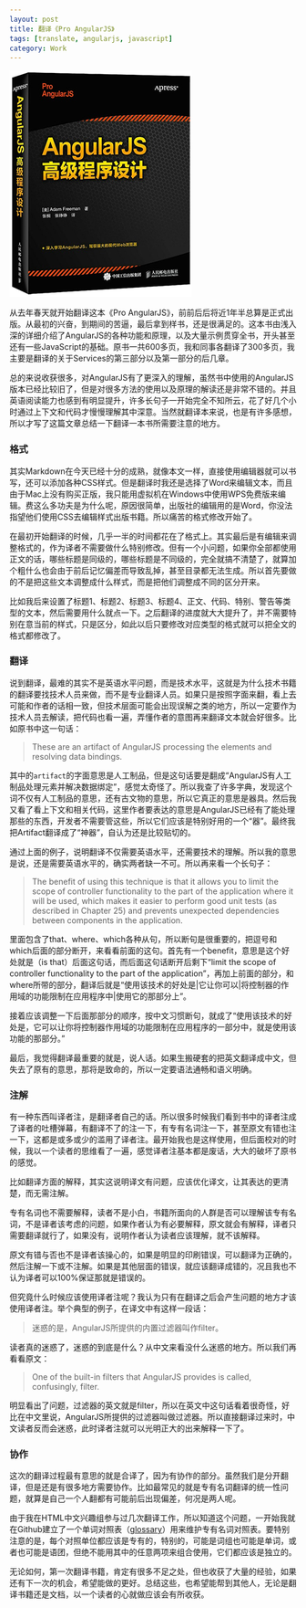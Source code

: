 ```yaml
---
layout: post
title: 翻译《Pro AngularJS》
tags: [translate, angularjs, javascript]
category: Work
---
```


![Pro AngularJS](/images/pro-angularjs.png)

从去年春天就开始翻译这本《Pro AngularJS》，前前后后将近1年半总算是正式出版。从最初的兴奋，到期间的苦逼，最后拿到样书，还是很满足的。这本书由浅入深的详细介绍了AngularJS的各种功能和原理，以及大量示例贯穿全书，开头甚至还有一些JavaScript的基础。原书一共600多页，我和同事各翻译了300多页，我主要是翻译的关于Services的第三部分以及第一部分的后几章。

总的来说收获很多，对AngularJS有了更深入的理解，虽然书中使用的AngularJS版本已经比较旧了，但是对很多方法的使用以及原理的解读还是非常不错的。并且英语阅读能力也感到有明显提升，许多长句子一开始完全不知所云，花了好几个小时通过上下文和代码才慢慢理解其中深意。当然就翻译本来说，也是有许多感想，所以才写了这篇文章总结一下翻译一本书所需要注意的地方。

<!-- more -->

### 格式

其实Markdown在今天已经十分的成熟，就像本文一样，直接使用编辑器就可以书写，还可以添加各种CSS样式。但是翻译时我还是选择了Word来编辑文本，而且由于Mac上没有购买正版，我只能用虚拟机在Windows中使用WPS免费版来编辑。费这么多功夫是为什么呢，原因很简单，出版社的编辑用的是Word，你没法指望他们使用CSS去编辑样式出版书籍。所以痛苦的格式修改开始了。

在最初开始翻译的时候，几乎一半的时间都花在了格式上。其实最后是有编辑来调整格式的，作为译者不需要做什么特别修改。但有一个小问题，如果你全部都使用正文的话，哪些标题是同级的，哪些标题是不同级的，完全就搞不清楚了，就算加个粗什么也会由于前后记忆偏差而导致乱掉，甚至目录都无法生成。所以首先要做的不是把这些文本调整成什么样式，而是把他们调整成不同的区分开来。

比如我后来设置了标题1、标题2、标题3、标题4、正文、代码、特别、警告等类型的文本，然后需要用什么就点一下。之后翻译的进度就大大提升了，并不需要特别在意当前的样式，只是区分，如此以后只要修改对应类型的格式就可以把全文的格式都修改了。

### 翻译

说到翻译，最难的其实不是英语水平问题，而是技术水平，这就是为什么技术书籍的翻译要找技术人员来做，而不是专业翻译人员。如果只是按照字面来翻，看上去可能和作者的话相一致，但技术层面可能会出现误解之类的地方，所以一定要作为技术人员去解读，把代码也看一遍，弄懂作者的意图再来翻译文本就会好很多。比如原书中这一句话：

> These are an artifact of
AngularJS processing the elements and resolving data bindings.

其中的`artifact`的字面意思是人工制品，但是这句话要是翻成“AngularJS有人工制品处理元素并解决数据绑定”，感觉太奇怪了。所以我查了许多字典，发现这个词不仅有人工制品的意思，还有古文物的意思，所以它真正的意思是器具。然后我又看了看上下文和相关代码，这里作者要表达的意思是AngularJS已经有了能处理那些的东西，开发者不需要管这些，所以它们应该是特别好用的一个“器”。最终我把Artifact翻译成了“神器”，自认为还是比较贴切的。

通过上面的例子，说明翻译不仅需要英语水平，还需要技术的理解。所以我的意思是说，还是需要英语水平的，确实两者缺一不可。所以再来看一个长句子：

> The benefit of using this technique is that it allows you to
limit the scope of controller functionality to the part of the application where it will be used, which makes it easier to
perform good unit tests (as described in Chapter 25) and prevents unexpected dependencies between components in
the application.

里面包含了that、where、which各种从句，所以断句是很重要的，把逗号和which后面的部分断开，来看看前面的这句。首先有一个benefit，意思是这个好处就是（is that）后面这句话，而后面这句话断开后剩下“limit the scope of controller functionality to the part of the application”，再加上前面的部分，和where所带的部分，翻译后就是“使用该技术的好处是|它让你可以|将控制器的作用域的功能限制在应用程序中|使用它的那部分上”。

接着应该调整一下后面那部分的顺序，按中文习惯断句，就成了“使用该技术的好处是，它可以让你将控制器作用域的功能限制在应用程序的一部分中，就是使用该功能的那部分。”

最后，我觉得翻译最重要的就是，说人话。如果生搬硬套的把英文翻译成中文，但失去了原有的意思，那将是致命的，所以一定要语法通畅和语义明确。

### 注解

有一种东西叫译者注，是翻译者自己的话。所以很多时候我们看到书中的译者注成了译者的吐槽弹幕，有翻译不了的注一下，有专有名词注一下，甚至原文有错也注一下，这都是或多或少的滥用了译者注。最开始我也是这样使用，但后面校对的时候，我以一个读者的思维看了一遍，感觉译者注基本都是废话，大大的破坏了原书的感觉。

比如翻译方面的解释，其实这说明译文有问题，应该优化译文，让其表达的更清楚，而无需注解。

专有名词也不需要解释，读者不是小白，书籍所面向的人群是否可以理解该专有名词，不是译者该考虑的问题，如果作者认为有必要解释，原文就会有解释，译者只需要翻译就行了，如果没有，说明作者认为读者应该理解，就不该解释。

原文有错与否也不是译者该操心的，如果是明显的印刷错误，可以翻译为正确的，然后注解一下或不注解。如果是其他层面的错误，就应该翻译成错的，况且我也不认为译者可以100%保证那就是错误的。

但究竟什么时候应该使用译者注呢？我认为只有在翻译之后会产生问题的地方才该使用译者注。举个典型的例子，在译文中有这样一段话：

> 迷惑的是，AngularJS所提供的内置过滤器叫作filter。

读者真的迷惑了，迷惑的到底是什么？从中文来看没什么迷惑的地方。所以我们再看看原文：

> One of the built-in filters that AngularJS provides is called, confusingly, filter.

明显看出了问题，过滤器的英文就是filter，所以在英文中这句话看着很奇怪，好比在中文里说，AngularJS所提供的过滤器叫做过滤器。所以直接翻译过来时，中文读者反而会迷惑，此时译者注就可以光明正大的出来解释一下了。

### 协作

这次的翻译过程最有意思的就是合译了，因为有协作的部分。虽然我们是分开翻译，但是还是有很多地方需要协作。比如最常见的就是专有名词翻译的统一性问题，就算是自己一个人翻都有可能前后出现偏差，何况是两人呢。

由于我在HTML中文兴趣组参与过几次翻译工作，所以知道这个问题，一开始我就在Github建立了一个单词对照表（[glossary](https://github.com/tychio/glossary/blob/master/JavaScript/AngularJS.md)）用来维护专有名词对照表。要特别注意的是，每个对照单位都应该是专有的，特别的，可能是词组也可能是单词，或者也可能是语团，但绝不能用其中的任意两项来组合使用，它们都应该是独立的。

无论如何，第一次翻译书籍，肯定有很多不足之处，但也收获了大量的经验，如果还有下一次的机会，希望能做的更好。总结这些，也希望能帮到其他人，无论是翻译书籍还是文档，以一个读者的心就做应该会有所收获。


